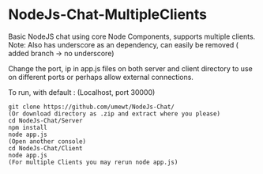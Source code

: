 # NodeJs-Chat-MultipleClients
Basic NodeJS chat using core Node Components, supports multiple clients.
Note: Also has underscore as an dependency, can easily be removed ( added branch -> no underscore)

Change the port, ip in app.js files on both server and client directory to use on different ports or perhaps allow external connections.

To run, with default : (Localhost, port 30000)

    git clone https://github.com/umewt/NodeJs-Chat/
    (Or download directory as .zip and extract where you please)
    cd NodeJs-Chat/Server
    npm install
    node app.js
    (Open another console)
    cd NodeJs-Chat/Client
    node app.js
    (For multiple Clients you may rerun node app.js)
